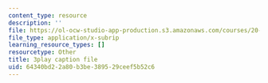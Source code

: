 ```yaml
---
content_type: resource
description: ''
file: https://ol-ocw-studio-app-production.s3.amazonaws.com/courses/20-219-becoming-the-next-bill-nye-writing-and-hosting-the-educational-show-january-iap-2015/64340bd22a80b3be389529ceef5b52c6_AHJDrCiXNRA.srt
file_type: application/x-subrip
learning_resource_types: []
resourcetype: Other
title: 3play caption file
uid: 64340bd2-2a80-b3be-3895-29ceef5b52c6
---
```


